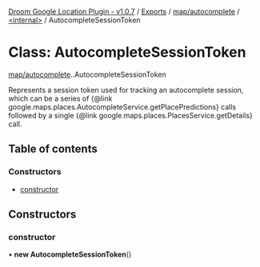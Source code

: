 [Droom Google Location Plugin - v1.0.7](../README.md) / [Exports](../modules.md) / [map/autocomplete](../modules/map_autocomplete.md) / [<internal\>](../modules/map_autocomplete._internal_.md) / AutocompleteSessionToken

# Class: AutocompleteSessionToken

[map/autocomplete](../modules/map_autocomplete.md).[<internal>](../modules/map_autocomplete._internal_.md).AutocompleteSessionToken

Represents a session token used for tracking an autocomplete session, which
can be a series of {@link
google.maps.places.AutocompleteService.getPlacePredictions} calls followed
by a single {@link google.maps.places.PlacesService.getDetails} call.

## Table of contents

### Constructors

- [constructor](map_autocomplete._internal_.AutocompleteSessionToken.md#constructor)

## Constructors

### constructor

• **new AutocompleteSessionToken**()

